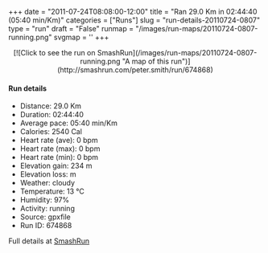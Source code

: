 +++
date = "2011-07-24T08:08:00-12:00"
title = "Ran 29.0 Km in 02:44:40 (05:40 min/Km)"
categories = ["Runs"]
slug = "run-details-20110724-0807"
type = "run"
draft = "False"
runmap = "/images/run-maps/20110724-0807-running.png"
svgmap = '<polyline points="44 48, 45 46, 45 43, 41 44, 37 45, 36 46, 30 51, 22 53, 21 52, 20 52, 20 49, 18 48, 15 48, 12 49, 7 47, 5 44, 0 39, 2 38, 6 37, 7 36, 10 36, 13 34, 13 34, 14 33, 17 30, 23 30, 22 24, 22 22, 23 21, 24 20, 26 19, 26 20, 26 23, 26 23, 28 24, 30 27, 34 28, 36 29, 36 29, 37 28, 38 26, 42 27, 41 30, 42 30, 43 30, 44 28, 46 28, 47 28, 48 27, 49 27, 51 28, 51 28, 60 30, 61 31, 62 31, 66 32, 77 33, 79 34, 83 37, 84 38, 87 39, 93 38, 93 40, 94 40, 96 40, 97 41, 97 43, 97 44, 100 47, 98 49, 96 50, 96 50, 94 53, 93 55, 92 57, 92 60, 90 61, 90 62, 91 65, 89 69, 88 74, 85 76, 84 77, 83 77, 77 80, 59 81, 55 80, 53 79, 16 71, 15 71, 11 66, 11 65, 9 64, 8 62, 8 59">'
+++



<!--more-->

<center>
[![Click to see the run on SmashRun](/images/run-maps/20110724-0807-running.png "A map of this run")](http://smashrun.com/peter.smith/run/674868)
</center>

#### Run details

* Distance: 29.0 Km
* Duration: 02:44:40
* Average pace: 05:40 min/Km
* Calories: 2540 Cal
* Heart rate (ave): 0 bpm
* Heart rate (max): 0 bpm
* Heart rate (min): 0 bpm
* Elevation gain: 234 m
* Elevation loss:  m
* Weather: cloudy
* Temperature: 13 &deg;C
* Humidity: 97%
* Activity: running
* Source: gpxfile
* Run ID: 674868

Full details at [SmashRun](http://smashrun.com/peter.smith/run/674868)